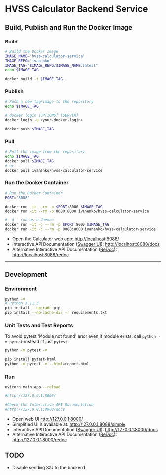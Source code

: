 # HVSS Calculator Backend Service

## Build, Publish and Run the Docker Image

### Build

~~~~sh
# Build the Docker Image
IMAGE_NAME='hvss-calculator-service'
IMAGE_REPO='ivanenko'
IMAGE_TAG="$IMAGE_REPO/$IMAGE_NAME:latest"
echo $IMAGE_TAG

docker build -t $IMAGE_TAG .
~~~~

### Publish

~~~~sh
# Push a new tag/image to the repository
echo $IMAGE_TAG

# docker login [OPTIONS] [SERVER]
docker login -u <your-docker-login>

docker push $IMAGE_TAG
~~~~

### Pull

~~~~sh
# Pull the image from the repository
echo $IMAGE_TAG
docker pull $IMAGE_TAG
# or
docker pull ivanenko/hvss-calculator-service
~~~~

### Run the Docker Container

~~~~sh
# Run the Docker Container
PORT='8088'

docker run -it --rm -p $PORT:8000 $IMAGE_TAG
docker run -it --rm -p 8088:8000 ivanenko/hvss-calculator-service

# -d - run as a daemon
docker run -it -d --rm -p $PORT:8000 $IMAGE_TAG
docker run -it -d --rm -p 8088:8000 ivanenko/hvss-calculator-service
~~~~

- Open the Calculator web app: <http://localhost:8088/>
- Interactive API Documentation ([Swagger UI](https://github.com/swagger-api/swagger-ui)): <http://localhost:8088/docs>
- Alternative Interactive API Documentation ([ReDoc](https://github.com/Redocly/redoc)): <http://localhost:8088/redoc>

---

## Development

### Environment

````sh
python -V
# Python 3.11.3
pip install --upgrade pip
pip install --no-cache-dir -r requirements.txt
````

### Unit Tests and Test Reports

To avoid pytest 'Module not found' error even if module exists, call `python -m pytest` instead of just `pytest`:

````sh
python -m pytest -v

pip install pytest-html
python -m pytest -v --html=report.html
````

### Run

````sh
uvicorn main:app --reload

#http://127.0.0.1:8000/

#Check the Interactive API Documentation
#http://127.0.0.1:8000/docs

````

- Open web UI <http://127.0.0.1:8000/>
- Simplified UI is available at: <http://127.0.0.1:8088/simple>
- Interactive API Documentation ([Swagger UI](https://github.com/swagger-api/swagger-ui)): <http://127.0.0.1:8000/docs>
- Alternative Interactive API Documentation ([ReDoc](https://github.com/Redocly/redoc)): <http://127.0.0.1:8000/redoc>

## TODO

- Disable sending S:U to the backend
